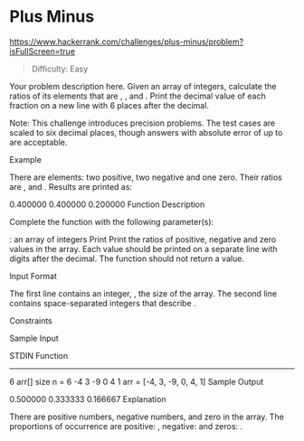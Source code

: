 # Plus Minus

https://www.hackerrank.com/challenges/plus-minus/problem?isFullScreen=true
> Difficulty: Easy

Your problem description here.
Given an array of integers, calculate the ratios of its elements that are , , and . Print the decimal value of each fraction on a new line with 6 places after the decimal.

Note: This challenge introduces precision problems. The test cases are scaled to six decimal places, though answers with absolute error of up to  are acceptable.

Example

There are  elements: two positive, two negative and one zero. Their ratios are ,  and . Results are printed as:

0.400000
0.400000
0.200000
Function Description

Complete the  function with the following parameter(s):

: an array of integers
Print
Print the ratios of positive, negative and zero values in the array. Each value should be printed on a separate line with  digits after the decimal. The function should not return a value.

Input Format

The first line contains an integer, , the size of the array.
The second line contains  space-separated integers that describe .

Constraints



Sample Input

STDIN           Function
-----           --------
6               arr[] size n = 6
-4 3 -9 0 4 1   arr = [-4, 3, -9, 0, 4, 1]
Sample Output

0.500000
0.333333
0.166667
Explanation

There are  positive numbers,  negative numbers, and  zero in the array.
The proportions of occurrence are positive: , negative:  and zeros: .